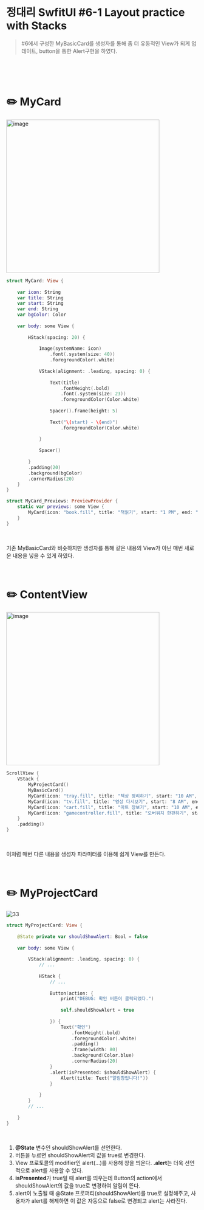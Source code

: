 #  정대리 SwfitUI #6-1 Layout practice with Stacks

> #6에서 구성한 MyBasicCard를 생성자를 통해 좀 더 유동적인 View가 되게 업데이트, button을 통한 Alert구현을 하였다.
<br>
<br>
<br>
    
# ✏️ MyCard

<img width="403" alt="image" src="https://user-images.githubusercontent.com/63503972/227210567-842adbb1-ec3a-42cd-9166-c919839a006e.png">
<br>

```swift
struct MyCard: View {
    
    var icon: String
    var title: String
    var start: String
    var end: String
    var bgColor: Color
    
    var body: some View {
        
        HStack(spacing: 20) {
            
            Image(systemName: icon)
                .font(.system(size: 40))
                .foregroundColor(.white)
            
            VStack(alignment: .leading, spacing: 0) {
                
                Text(title)
                    .fontWeight(.bold)
                    .font(.system(size: 23))
                    .foregroundColor(Color.white)
                
                Spacer().frame(height: 5)
                
                Text("\(start) - \(end)")
                    .foregroundColor(Color.white)
                
            }
            
            Spacer()
            
        }
        .padding(20)
        .background(bgColor)
        .cornerRadius(20)
    }
}

struct MyCard_Previews: PreviewProvider {
    static var previews: some View {
        MyCard(icon: "book.fill", title: "책읽기", start: "1 PM", end: "3 PM", bgColor: Color.green)
    }
}
```
<br>

기존 MyBasicCard와 비슷하지만 생성자를 통해 같은 내용의 View가 아닌 매번 새로운 내용을 넣을 수 있게 하였다.
<br>
<br>
<br>

# ✏️ ContentView

<img width="403" alt="image" src="https://user-images.githubusercontent.com/63503972/227211112-11bcee13-073c-42e1-aedb-b1730c787f12.png">
<br>

```swift
ScrollView {
    VStack {
        MyProjectCard()
        MyBasicCard()
        MyCard(icon: "tray.fill", title: "책상 정리하기", start: "10 AM", end: "11 AM", bgColor: Color.blue)
        MyCard(icon: "tv.fill", title: "영상 다시보기", start: "8 AM", end: "9 AM", bgColor: Color.blue)
        MyCard(icon: "cart.fill", title: "마트 장보기", start: "10 AM", end: "11 AM", bgColor: Color.blue)
        MyCard(icon: "gamecontroller.fill", title: "오버워치 한판하기", start: "2 PM", end: "3 PM", bgColor: Color.blue)
    }
    .padding()
}
```
<br>

이처럼 매번 다른 내용을 생성자 파라미터를 이용해 쉽게 View를 만든다.
<br>
<br>
<br>

# ✏️ MyProjectCard

![33](https://user-images.githubusercontent.com/63503972/227211582-154c15ce-43eb-4f20-acc2-44723824f350.gif)
<br>

```swift
struct MyProjectCard: View {
    
    @State private var shouldShowAlert: Bool = false
    
    var body: some View {
        
        VStack(alignment: .leading, spacing: 0) {
            // ...
            
            HStack {
                // ...
                
                Button(action: {
                    print("DEBUG: 확인 버튼이 클릭되었다.")
                    
                    self.shouldShowAlert = true
                    
                }) {
                    Text("확인")
                        .fontWeight(.bold)
                        .foregroundColor(.white)
                        .padding()
                        .frame(width: 80)
                        .background(Color.blue)
                        .cornerRadius(20)
                }
                .alert(isPresented: $shouldShowAlert) {
                    Alert(title: Text("알림창입니다!"))
                }
    
            }
        }
        // ...
        
    }
}
```
<br>

1. **@State** 변수인 shouldShowAlert를 선언한다.
2. 버튼을 누르면 shouldShowAlert의 값을 true로 변경한다.
3. View 프로토콜의 modifier인 alert(...)를 사용해 창을 띄운다. **.alert**는 더욱 선언적으로 alert를 사용할 수 있다.
4. **isPresented**가 true일 때 alert를 띄우는데 Button의 action에서 shouldShowAlert의 값을 true로 변경하여 알림이 뜬다.
5. alert이 노출될 때 @State 프로퍼티(shouldShowAlert)를 true로 설정해주고, 사용자가 alert를 해제하면 이 값은 자동으로 false로 변경되고 alert는 사라진다.


